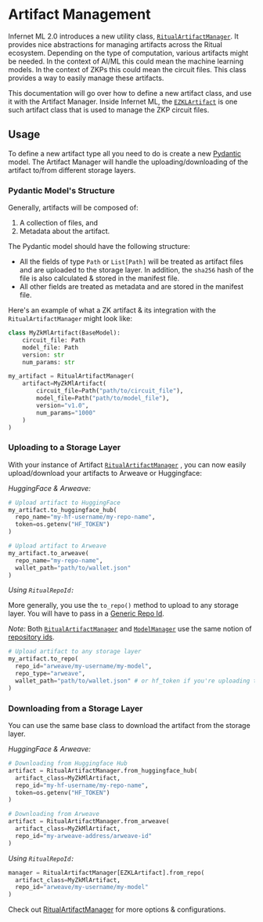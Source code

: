 # Artifact Management

Infernet ML 2.0 introduces a new utility class,
[`RitualArtifactManager`](../reference/infernet_ml/resource/artifact_manager/?h=ritualartifa#infernet_ml.resource.artifact_manager.RitualArtifactManager).
It provides nice abstractions for managing artifacts across the Ritual ecosystem.
Depending on the type of computation, various artifacts might be needed. In the context
of AI/ML this could mean the machine learning models. In the context of ZKPs this
could mean the circuit files. This class provides a way to easily manage these
artifacts.

This documentation will go over how to define a new artifact class, and use it with the
Artifact Manager. Inside Infernet ML, the [`EZKLArtifact`](..reference/infernet_ml/zk/ezkl/ezkl_artifact/?h=ezklartifa#infernet_ml.zk.ezkl.ezkl_artifact.EZKLArtifact) is one such artifact class
that is used to manage the ZKP circuit files.

## Usage

To define a new artifact type all you need to do is create a new
[Pydantic](https://docs.pydantic.dev/latest/) model. The Artifact Manager will handle
the uploading/downloading of the artifact to/from different storage layers.

### Pydantic Model's Structure

Generally, artifacts will be composed of:
1. A collection of files, and
2. Metadata about the artifact.

The Pydantic model should have the following structure:
* All the fields of type `Path` or `List[Path]` will be treated as artifact
  files and are uploaded to the storage layer. In addition, the `sha256` hash
  of the file is also calculated & stored in the manifest file.
* All other fields are treated as metadata and are stored in the manifest
  file.

Here's an example of what a ZK artifact & its integration with the
`RitualArtifactManager` might look like:

```python
class MyZkMlArtifact(BaseModel):
    circuit_file: Path
    model_file: Path
    version: str
    num_params: str

my_artifact = RitualArtifactManager(
    artifact=MyZkMlArtifact(
        circuit_file=Path("path/to/circuit_file"),
        model_file=Path("path/to/model_file"),
        version="v1.0",
        num_params="1000"
    )
)

```

### Uploading to a Storage Layer

With your instance of Artifact [`RitualArtifactManager`](../reference/infernet_ml/resource/artifact_manager/?h=ritualartifa#infernet_ml.resource.artifact_manager.RitualArtifactManager)
, you can now easily upload/download your artifacts to Arweave or Huggingface:

*HuggingFace & Arweave:*

```python
# Upload artifact to HuggingFace
my_artifact.to_huggingface_hub(
  repo_name="my-hf-username/my-repo-name",
  token=os.getenv("HF_TOKEN")
)

# Upload artifact to Arweave
my_artifact.to_arweave(
  repo_name="my-repo-name",
  wallet_path="path/to/wallet.json"
)
```

*Using `RitualRepoId:`*

More generally, you use the `to_repo()` method to upload to any storage layer. You
will have to pass in a [Generic Repo Id](../models/#repository-ids).

*Note:* Both [`RitualArtifactManager`](../reference/infernet_ml/resource/artifact_manager/?h=ritualartifa#infernet_ml.resource.artifact_manager.RitualArtifactManager)
and [`ModelManager`](../reference/infernet_ml/utils/model_manager/?h=modelmana#infernet_ml.utils.model_manager.ModelManager) use the same notion of
[repository ids](../models/#repository-ids).

```python
# Upload artifact to any storage layer
my_artifact.to_repo(
  repo_id="arweave/my-username/my-model",
  repo_type="arweave",
  wallet_path="path/to/wallet.json" # or hf_token if you're uploading to a huggingface repo
)
```

### Downloading from a Storage Layer

You can use the same base class to download the artifact from the storage layer.

*HuggingFace & Arweave:*

```python
# Downloading from Huggingface Hub
artifact = RitualArtifactManager.from_huggingface_hub(
  artifact_class=MyZkMlArtifact,
  repo_id="my-hf-username/my-repo-name",
  token=os.getenv("HF_TOKEN")
)

# Downloading from Arweave
artifact = RitualArtifactManager.from_arweave(
  artifact_class=MyZkMlArtifact,
  repo_id="my-arweave-address/arweave-id"
)
```

*Using `RitualRepoId:`*

```python
manager = RitualArtifactManager[EZKLArtifact].from_repo(
  artifact_class=MyZkMlArtifact,
  repo_id="arweave/my-username/my-model"
)
```

Check out [RitualArtifactManager](../reference/infernet_ml/resource/artifact_manager/?h=ritualartifa#infernet_ml.resource.artifact_manager.RitualArtifactManager) for more options & configurations.
